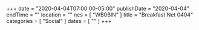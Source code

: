 +++
date = "2020-04-04T07:00:00-05:00"
publishDate = "2020-04-04"
endTime = ""
location = ""
ncs = [ "WB0BIN" ]
title = "Breakfast Net 0404"
categories = [ "Social" ]
dates = [ "" ]
+++
